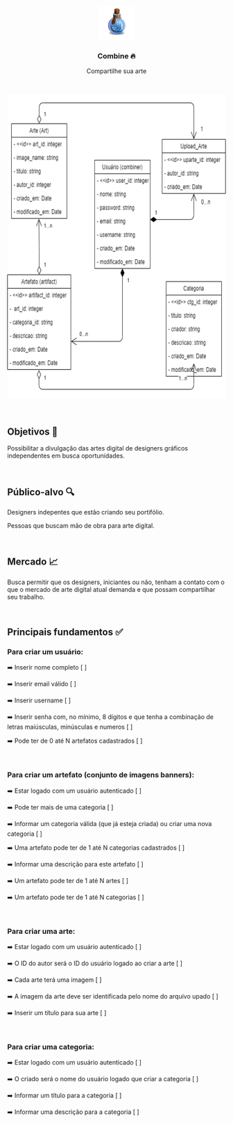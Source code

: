 <p align="center">
  <img src="resources/combine-logo.png" alt="Logo" widht="80" height="80">

  <h3 align="center">Combine 🔥</h3>
  <p align="center">Compartilhe sua arte</p>
  <br />

  <p align="center">
  <img src="resources/combine-uml.png" alt="Modelo" widht="700" height="700">
  </p>
  <br />

  ## Objetivos 📌
  <p>Possibilitar a divulgação das artes digital de designers gráficos independentes em busca oportunidades.</p>
  <br />

  ## Público-alvo 🔍️
  <p> Designers indepentes que estão criando seu portifólio.</p>
  <p>Pessoas que buscam mão de obra para arte digital.</p>
  <br />

  ## Mercado 📈
  <p>Busca permitir que os designers, iniciantes ou não, tenham a contato com o que o mercado de arte digital atual demanda e que possam compartilhar seu trabalho.</p>
  <br />

  ## Principais fundamentos ✅
  ### Para criar um usuário:
  <p>➡️ Inserir nome completo [  ]</p>
  <p> ➡️ Inserir email válido [  ]</p>
  <p> ➡️ Inserir username [  ]
  <p> ➡️ Inserir senha com, no mínimo, 8 dígitos e que tenha a combinação de letras maiúsculas, minúsculas e numeros [  ]</p>
  <p> ➡️ Pode ter de 0 até N artefatos cadastrados [  ]</p>
  <br />

  ### Para criar um artefato (conjunto de imagens banners):
  <p> ➡️ Estar logado com um usuário autenticado [  ]</p>
  <p> ➡️ Pode ter mais de uma categoria [  ]</p>
  <p> ➡️ Informar um categoria válida (que já esteja criada) ou criar uma nova categoria [  ]</p>
  <p> ➡️ Uma artefato pode ter de 1 até N categorias cadastrados [  ]</p>
  <p> ➡️ Informar uma descrição para este artefato [  ]</p>
  <p> ➡️ Um artefato pode ter de 1 até N artes [  ]</p>
  <p> ➡️ Um artefato pode ter de 1 até N categorias [  ]</p>
  <br />

  ### Para criar uma arte:
   <p> ➡️ Estar logado com um usuário autenticado [  ]</p>
   <p> ➡️ O ID do autor será o ID do usuário logado ao criar a arte [  ]</p>
   <p> ➡️ Cada arte terá uma imagem [  ]</p>
   <p> ➡️ A imagem da arte deve ser identificada pelo nome do arquivo upado [  ]</p>
   <p> ➡️ Inserir um título para sua arte [  ]</p>
  <br />

  ### Para criar uma categoria:
   <p> ➡️ Estar logado com um usuário autenticado [  ]</p>
   <p> ➡️ O criado será o nome do usuário logado que criar a categoria [  ]</p>
   <p> ➡️ Informar um título para a categoria [  ]</p>
   <p> ➡️ Informar uma descrição para a categoria [  ]</p>
  <br />
</p>
